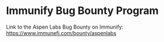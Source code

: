# Immunify Bug Bounty Program

Link to the Aspen Labs Bug Bounty on Immunify: https://www.immunefi.com/bounty/aspenlabs
